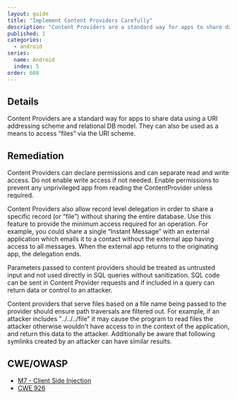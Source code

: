 ```yaml
---
layout: guide
title: "Implement Content Providers Carefully"
description: "Content Providers are a standard way for apps to share data using a URI addressing scheme and relational DB model."
published: 1
categories:
  - android
series:
  name: Android
  index: 5
order: 608
--- 
```


## Details 

Content Providers are a standard way for apps to share data using a URI addressing scheme and relational DB model. They can also be used as a means to access “files” via the URI scheme.

## Remediation

Content Providers can declare permissions and can separate read and write access. Do not enable write access if not needed. Enable permissions to prevent any unprivileged app from reading the ContentProvider unless required.

Content Providers also allow record level delegation in order to share a specific record (or “file”) without sharing the entire database. Use this feature to provide the minimum access required for an operation. For example, you could share a single “Instant Message” with an external application which emails it to a contact without the external app having access to all messages. When the external app returns to the originating app, the delegation ends.

Parameters passed to content providers should be treated as untrusted input and not used directly in SQL queries without sanitization. SQL code can be sent in Content Provider requests and if included in a query can return data or control to an attacker.

Content providers that serve files based on a file name being passed to the provider should ensure path traversals are filtered out. For example, if an attacker includes "../../../file" it may cause the program to read files the attacker otherwise wouldn't have access to in the context of the application, and return this data to the attacker. Additionally be aware that following symlinks created by an attacker can have similar results.

## CWE/OWASP

 * [M7 - Client Side Injection](https://www.owasp.org/index.php/Mobile_Top_10_2014-M7)
 * [CWE 926](http://cwe.mitre.org/data/definitions/316.html)

